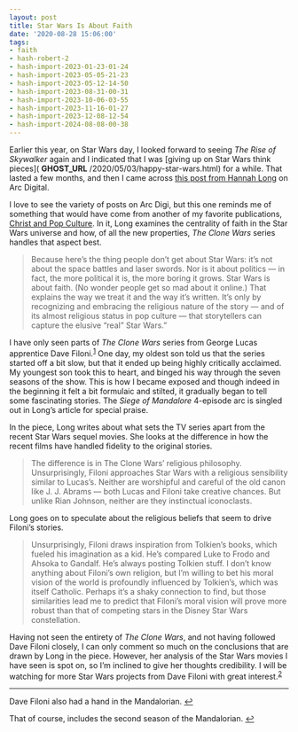 ```yaml
---
layout: post
title: Star Wars Is About Faith
date: '2020-08-28 15:06:00'
tags:
- faith
- hash-robert-2
- hash-import-2023-01-23-01-24
- hash-import-2023-05-05-21-23
- hash-import-2023-05-12-14-50
- hash-import-2023-08-31-00-31
- hash-import-2023-10-06-03-55
- hash-import-2023-11-16-01-27
- hash-import-2023-12-08-12-54
- hash-import-2024-08-08-00-38
---
```


Earlier this year, on Star Wars day, I looked forward to seeing _The Rise of Skywalker_ again and I indicated that I was [giving up on Star Wars think pieces]( __GHOST_URL__ /2020/05/03/happy-star-wars.html) for a while. That lasted a few months, and then I came across [this post from Hannah Long](https://arcdigital.media/dave-filonis-the-clone-wars-unlocked-the-secret-to-star-wars-51c81ca588f4) on Arc Digital.

I love to see the variety of posts on Arc Digi, but this one reminds me of something that would have come from another of my favorite publications, [Christ and Pop Culture](https://christandpopculture.com/). In it, Long examines the centrality of faith in the Star Wars universe and how, of all the new properties, _The Clone Wars_ series handles that aspect best.

> Because here’s the thing people don’t get about Star Wars: it’s not about the space battles and laser swords. Nor is it about politics — in fact, the more political it is, the more boring it grows. Star Wars is about faith. (No wonder people get so mad about it online.) That explains the way we treat it and the way it’s written. It’s only by recognizing and embracing the religious nature of the story — and of its almost religious status in pop culture — that storytellers can capture the elusive “real” Star Wars.”

I have only seen parts of _The Clone Wars_ series from George Lucas apprentice Dave Filoni.<sup><a href="#fn1-16258">1</a></sup> One day, my oldest son told us that the series started off a bit slow, but that it ended up being highly critically acclaimed. My youngest son took this to heart, and binged his way through the seven seasons of the show. This is how I became exposed and though indeed in the beginning it felt a bit formulaic and stilted, it gradually began to tell some fascinating stories. The _Siege of Mandalore_ 4-episode arc is singled out in Long’s article for special praise.

In the piece, Long writes about what sets the TV series apart from the recent Star Wars sequel movies. She looks at the difference in how the recent films have handled fidelity to the original stories.

> The difference is in The Clone Wars’ religious philosophy. Unsurprisingly, Filoni approaches Star Wars with a religious sensibility similar to Lucas’s. Neither are worshipful and careful of the old canon like J. J. Abrams — both Lucas and Filoni take creative chances. But unlike Rian Johnson, neither are they instinctual iconoclasts.

Long goes on to speculate about the religious beliefs that seem to drive Filoni’s stories.

> Unsurprisingly, Filoni draws inspiration from Tolkien’s books, which fueled his imagination as a kid. He’s compared Luke to Frodo and Ahsoka to Gandalf. He’s always posting Tolkien stuff. I don’t know anything about Filoni’s own religion, but I’m willing to bet his moral vision of the world is profoundly influenced by Tolkien’s, which was itself Catholic. Perhaps it’s a shaky connection to find, but those similarities lead me to predict that Filoni’s moral vision will prove more robust than that of competing stars in the Disney Star Wars constellation.

Having not seen the entirety of _The Clone Wars_, and not having followed Dave Filoni closely, I can only comment so much on the conclusions that are drawn by Long in the piece. However, her analysis of the Star Wars movies I have seen is spot on, so I’m inclined to give her thoughts credibility. I will be watching for more Star Wars projects from Dave Filoni with great interest.<sup><a href="#fn2-16258">2</a></sup>

* * *

Dave Filoni also had a hand in the Mandalorian. [↩︎](#fnr1-16258)

That of course, includes the second season of the Mandalorian. [↩︎](#fnr2-16258)

